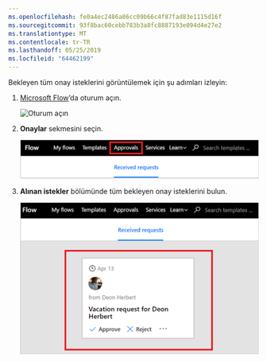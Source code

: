 ```yaml
---
ms.openlocfilehash: fe0a4ec2486a86cc09b66c4f87fad83e1115d16f
ms.sourcegitcommit: 93f8bac60cebb783b3a8fc8887193e094d4e27e2
ms.translationtype: MT
ms.contentlocale: tr-TR
ms.lasthandoff: 05/25/2019
ms.locfileid: "64462199"
---
```

Bekleyen tüm onay isteklerini görüntülemek için şu adımları izleyin:

1. [Microsoft Flow](https://flow.microsoft.com)’da oturum açın.
   
    ![Oturum açın](media/modern-approvals/sign-in.png)
2. **Onaylar** sekmesini seçin.
   
    ![Onaylar sekmesi](media/modern-approvals/approvals-tab.png)
3. **Alınan istekler** bölümünde tüm bekleyen onay isteklerini bulun.
   
    ![Bekleyen istekler](media/modern-approvals/pending-requests.png)

